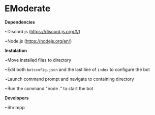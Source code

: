 # EModerate

**Dependencies**

~Discord.js (https://discord.js.org/#/)

~Node.js (https://nodejs.org/en/)

**Instalation**

~Move installed files to directory

~Edit both `botconfig.json` and the last line of `index` to configure the bot

~Launch command prompt and navigate to containing directory

~Run the command "node ." to start the bot

**Developers**

~Shrimpp

